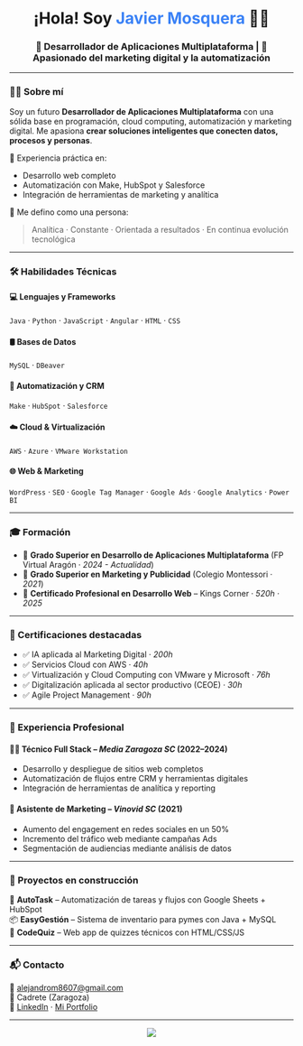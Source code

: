<!-- Encabezado animado con saludo -->
<h1 align="center">¡Hola! Soy <span style="color:#3B82F6;">Javier Mosquera</span> 👨‍💻</h1>
<h3 align="center">📲 Desarrollador de Aplicaciones Multiplataforma | 🚀 Apasionado del marketing digital y la automatización</h3>

---

### 👨‍💼 Sobre mí

Soy un futuro **Desarrollador de Aplicaciones Multiplataforma** con una sólida base en programación, cloud computing, automatización y marketing digital. Me apasiona **crear soluciones inteligentes que conecten datos, procesos y personas**.

🎯 Experiencia práctica en:
- Desarrollo web completo
- Automatización con Make, HubSpot y Salesforce
- Integración de herramientas de marketing y analítica

🧠 Me defino como una persona:
> Analítica · Constante · Orientada a resultados · En continua evolución tecnológica

---

### 🛠️ Habilidades Técnicas

#### 💻 Lenguajes y Frameworks
`Java` · `Python` · `JavaScript` · `Angular` · `HTML` · `CSS`

#### 🛢️ Bases de Datos
`MySQL` · `DBeaver`

#### 🔧 Automatización y CRM
`Make` · `HubSpot` · `Salesforce`

#### ☁️ Cloud & Virtualización
`AWS` · `Azure` · `VMware Workstation`

#### 🌐 Web & Marketing
`WordPress` · `SEO` · `Google Tag Manager` · `Google Ads` · `Google Analytics` · `Power BI`

---

### 🎓 Formación

- 📘 **Grado Superior en Desarrollo de Aplicaciones Multiplataforma** (FP Virtual Aragón · *2024 - Actualidad*)
- 📕 **Grado Superior en Marketing y Publicidad** (Colegio Montessori · *2021*)
- 📙 **Certificado Profesional en Desarrollo Web** – Kings Corner · *520h · 2025*

---

### 🧾 Certificaciones destacadas

- ✅ IA aplicada al Marketing Digital · *200h*
- ✅ Servicios Cloud con AWS · *40h*
- ✅ Virtualización y Cloud Computing con VMware y Microsoft · *76h*
- ✅ Digitalización aplicada al sector productivo (CEOE) · *30h*
- ✅ Agile Project Management · *90h*

---

### 💼 Experiencia Profesional

#### 👨‍💻 Técnico Full Stack – *Media Zaragoza SC* (2022–2024)
- Desarrollo y despliegue de sitios web completos
- Automatización de flujos entre CRM y herramientas digitales
- Integración de herramientas de analítica y reporting

#### 📢 Asistente de Marketing – *Vinovid SC* (2021)
- Aumento del engagement en redes sociales en un 50%
- Incremento del tráfico web mediante campañas Ads
- Segmentación de audiencias mediante análisis de datos

---

### 🚀 Proyectos en construcción

🔧 **AutoTask** – Automatización de tareas y flujos con Google Sheets + HubSpot  
📦 **EasyGestión** – Sistema de inventario para pymes con Java + MySQL  
🧠 **CodeQuiz** – Web app de quizzes técnicos con HTML/CSS/JS

---

### 📬 Contacto

📧 alejandrom8607@gmail.com  
📍 Cadrete (Zaragoza)  
🔗 [LinkedIn]([https://www.linkedin.com/in/tuusuario](https://www.linkedin.com/in/javier-mosquera-astudillo/)) · [Mi Portfolio](https://javiermosquera.es)

---

<p align="center">
  <img src="https://skillicons.dev/icons?i=java,python,js,angular,html,css,mysql,aws,azure,wordpress,hubspot,salesforce" />
</p>

